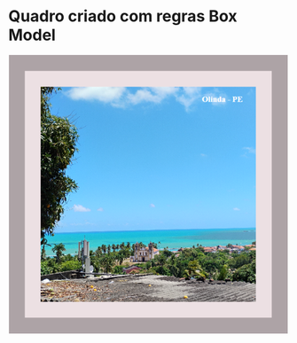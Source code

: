 # Quadro criado com regras Box Model
<img src="img-readme.png" alt="Quadro com paisagem da cidade de Olinda - PE">
